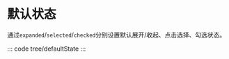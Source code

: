 <script setup>
import defaultState from 'exam/tree/defaultState.vue'
</script>

# 默认状态

通过`expanded`/`selected`/`checked`分别设置默认展开/收起、点击选择、勾选状态。

::: code tree/defaultState
<defaultState></defaultState>
:::

